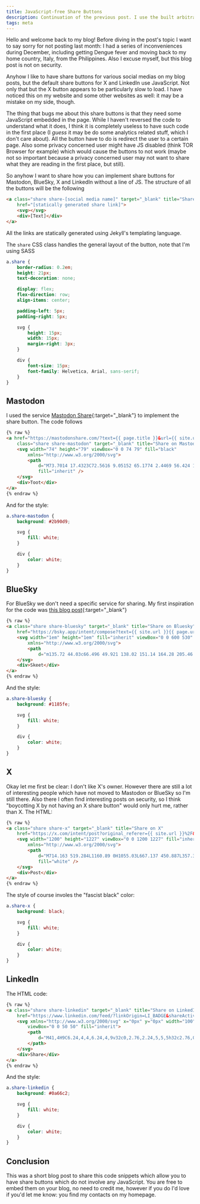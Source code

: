 ```yaml
---
title: JavaScript-free Share Buttons
description: Continuation of the previous post. I use the built arbitrary call primitive using some blind format string exploitation techniques to achieve RCE.
tags: meta
---
```


Hello and welcome back to my blog! Before diving in the post's topic I want to say sorry for not posting last month: I had
a series of inconveniences during December, including getting Dengue fever and moving back to my home country, Italy, from the
Philippines. Also I excuse myself, but this blog post is not on security.

Anyhow I like to have share buttons for various social medias on my blog posts, but the default share buttons for X and LinkedIn
use JavaScript. Not only that but the X button appears to be particularly slow to load. I have noticed this on my website and some
other websites as well: it may be a mistake on my side, though.

The thing that bugs me about this share buttons is that they need some JavaScript embedded in the page. While I haven't reversed the
code to understand what it does, I think it is completely useless to have such code in the first place (I *guess* it may be do some
analytics related stuff, which I don't care about). All the button have to do is redirect the user to a certain page. Also some privacy 
concerned user might have JS disabled (think TOR Browser for example) which would cause the buttons to not work (maybe not so important 
because a privacy concerned user may not want to share what they are reading in the first place, but still).

So anyhow I want to share how you can implement share buttons for Mastodon, BlueSky, X and LinkedIn without a line of JS.
The structure of all the buttons will be the following
```html
<a class="share share-[social media name]" target="_blank" title="Share on [social media name]"
    href="[statically generated share link]">
    <svg></svg>
    <div>[Text]</div>
</a>
```
All the links are statically generated using Jekyll's templating language.

The `share` CSS class handles the general layout of the button, note that I'm using SASS
```scss
a.share {
    border-radius: 0.2em;
    height: 21px;
    text-decoration: none;

    display: flex;
    flex-direction: row;
    align-items: center;

    padding-left: 5px;
    padding-right: 5px;

    svg {
        height: 15px;
        width: 15px;
        margin-right: 3px;
    }

    div {
        font-size: 15px;
        font-family: Helvetica, Arial, sans-serif;
    }
}
```

## Mastodon
I used the service [Mastodon Share](https://mastodonshare.com){:target="_blank"} to implement the share button. The code
follows
```html
{% raw %}
<a href="https://mastodonshare.com/?text={{ page.title }}&url={{ site.url }}{{ page.url }}"
    class="share share-mastodon" target="_blank" title="Share on Mastodon">
    <svg width="74" height="79" viewBox="0 0 74 79" fill="black"
        xmlns="http://www.w3.org/2000/svg">
        <path
            d="M73.7014 17.4323C72.5616 9.05152 65.1774 2.4469 56.424 1.1671C54.9472 0.950843 49.3518 0.163818 36.3901 0.163818H36.2933C23.3281 0.163818 20.5465 0.950843 19.0697 1.1671C10.56 2.41145 2.78877 8.34604 0.903306 16.826C-0.00357854 21.0022 -0.100361 25.6322 0.068112 29.8793C0.308275 35.9699 0.354874 42.0498 0.91406 48.1156C1.30064 52.1448 1.97502 56.1419 2.93215 60.0769C4.72441 67.3445 11.9795 73.3925 19.0876 75.86C26.6979 78.4332 34.8821 78.8603 42.724 77.0937C43.5866 76.8952 44.4398 76.6647 45.2833 76.4024C47.1867 75.8033 49.4199 75.1332 51.0616 73.9562C51.0841 73.9397 51.1026 73.9184 51.1156 73.8938C51.1286 73.8693 51.1359 73.8421 51.1368 73.8144V67.9366C51.1364 67.9107 51.1302 67.8852 51.1186 67.862C51.1069 67.8388 51.0902 67.8184 51.0695 67.8025C51.0489 67.7865 51.0249 67.7753 50.9994 67.7696C50.9738 67.764 50.9473 67.7641 50.9218 67.7699C45.8976 68.9569 40.7491 69.5519 35.5836 69.5425C26.694 69.5425 24.3031 65.3699 23.6184 63.6327C23.0681 62.1314 22.7186 60.5654 22.5789 58.9744C22.5775 58.9477 22.5825 58.921 22.5934 58.8965C22.6043 58.8721 22.621 58.8505 22.6419 58.8336C22.6629 58.8167 22.6876 58.8049 22.714 58.7992C22.7404 58.7934 22.7678 58.794 22.794 58.8007C27.7345 59.9796 32.799 60.5746 37.8813 60.5733C39.1036 60.5733 40.3223 60.5733 41.5447 60.5414C46.6562 60.3996 52.0437 60.1408 57.0728 59.1694C57.1983 59.1446 57.3237 59.1233 57.4313 59.0914C65.3638 57.5847 72.9128 52.8555 73.6799 40.8799C73.7086 40.4084 73.7803 35.9415 73.7803 35.4523C73.7839 33.7896 74.3216 23.6576 73.7014 17.4323ZM61.4925 47.3144H53.1514V27.107C53.1514 22.8528 51.3591 20.6832 47.7136 20.6832C43.7061 20.6832 41.6988 23.2499 41.6988 28.3194V39.3803H33.4078V28.3194C33.4078 23.2499 31.3969 20.6832 27.3894 20.6832C23.7654 20.6832 21.9552 22.8528 21.9516 27.107V47.3144H13.6176V26.4937C13.6176 22.2395 14.7157 18.8598 16.9118 16.3545C19.1772 13.8552 22.1488 12.5719 25.8373 12.5719C30.1064 12.5719 33.3325 14.1955 35.4832 17.4394L37.5587 20.8853L39.6377 17.4394C41.7884 14.1955 45.0145 12.5719 49.2765 12.5719C52.9614 12.5719 55.9329 13.8552 58.2055 16.3545C60.4017 18.8574 61.4997 22.2371 61.4997 26.4937L61.4925 47.3144Z"
            fill="inherit" />
    </svg>
    <div>Toot</div>
</a>
{% endraw %}
```
And for the style:
```scss
a.share-mastodon {
    background: #2b90d9;

    svg {
        fill: white;
    }

    div {
        color: white;
    }
}
```

## BlueSky
For BlueSky we don't need a specific service for sharing. My first inspiration for the code was [this blog post](https://www.pietschsoft.com/post/2024/11/22/how-to-add-share-on-bluesky-action-intent-button-to-your-website){:target="_blank"}
```html
{% raw %}
<a class="share share-bluesky" target="_blank" title="Share on Bluesky"
    href="https://bsky.app/intent/compose?text={{ site.url }}{{ page.url }}">
    <svg width="1em" height="1em" fill="inherit" viewBox="0 0 600 530"
        xmlns="http://www.w3.org/2000/svg">
        <path
            d="m135.72 44.03c66.496 49.921 138.02 151.14 164.28 205.46 26.262-54.316 97.782-155.54 164.28-205.46 47.98-36.021 125.72-63.892 125.72 24.795 0 17.712-10.155 148.79-16.111 170.07-20.703 73.984-96.144 92.854-163.25 81.433 117.3 19.964 147.14 86.092 82.697 152.22-122.39 125.59-175.91-31.511-189.63-71.766-2.514-7.3797-3.6904-10.832-3.7077-7.8964-0.0174-2.9357-1.1937 0.51669-3.7077 7.8964-13.714 40.255-67.233 197.36-189.63 71.766-64.444-66.128-34.605-132.26 82.697-152.22-67.108 11.421-142.55-7.4491-163.25-81.433-5.9562-21.282-16.111-152.36-16.111-170.07 0-88.687 77.742-60.816 125.72-24.795z" />
    </svg>
    <div>Skeet</div>
</a>
{% endraw %}
```
And the style:
```scss
a.share-bluesky {
    background: #1185fe;

    svg {
        fill: white;
    }

    div {
        color: white;
    }
}
```

## X
Okay let me first be clear: I don't like X's owner. However there are still a lot of interesting people which have not moved to
Mastodon or BlueSky so I'm still there. Also there I often find interesting posts on security, so I think "boycotting X by not
having an X share button" would only hurt me, rather than X.
The HTML:
```html
{% raw %}
<a class="share share-x" target="_blank" title="Share on X"
    href="https://x.com/intent/post?original_referer={{ site.url }}%2F&text={{ page.title }}&url={{ site.url }}{{ page.url }}">
    <svg width="1200" height="1227" viewBox="0 0 1200 1227" fill="inherit"
        xmlns="http://www.w3.org/2000/svg">
        <path
            d="M714.163 519.284L1160.89 0H1055.03L667.137 450.887L357.328 0H0L468.492 681.821L0 1226.37H105.866L515.491 750.218L842.672 1226.37H1200L714.137 519.284H714.163ZM569.165 687.828L521.697 619.934L144.011 79.6944H306.615L611.412 515.685L658.88 583.579L1055.08 1150.3H892.476L569.165 687.854V687.828Z"
            fill="white" />
    </svg>
    <div>Post</div>
</a>
{% endraw %}
```
The style of course involes the "fascist black" color:
```scss
a.share-x {
    background: black;

    svg {
        fill: white;
    }

    div {
        color: white;
    }
}
```

## LinkedIn
The HTML code:
```html
{% raw %}
<a class="share share-linkedin" target="_blank" title="Share on LinkedIn"
    href="https://www.linkedin.com/feed/?linkOrigin=LI_BADGE&shareActive=true&shareUrl={{ site.url }}{{ page.url }}">
    <svg xmlns="http://www.w3.org/2000/svg" x="0px" y="0px" width="100" height="100"
        viewBox="0 0 50 50" fill="inherit">
        <path
            d="M41,4H9C6.24,4,4,6.24,4,9v32c0,2.76,2.24,5,5,5h32c2.76,0,5-2.24,5-5V9C46,6.24,43.76,4,41,4z M17,20v19h-6V20H17z M11,14.47c0-1.4,1.2-2.47,3-2.47s2.93,1.07,3,2.47c0,1.4-1.12,2.53-3,2.53C12.2,17,11,15.87,11,14.47z M39,39h-6c0,0,0-9.26,0-10 c0-2-1-4-3.5-4.04h-0.08C27,24.96,26,27.02,26,29c0,0.91,0,10,0,10h-6V20h6v2.56c0,0,1.93-2.56,5.81-2.56 c3.97,0,7.19,2.73,7.19,8.26V39z">
        </path>
    </svg>
    <div>Share</div>
</a>
{% endraw %}
```
And the style:
```scss
a.share-linkedin {
    background: #0a66c2;

    svg {
        fill: white;
    }

    div {
        color: white;
    }
}
```

## Conclusion
This was a short blog post to share this code snippets which allow you to have share buttons which do not involve any JavaScript.
You are free to embed them on your blog, no need to credit me, however if you do I'd love if you'd let me know: you find my contacts
on my homepage.